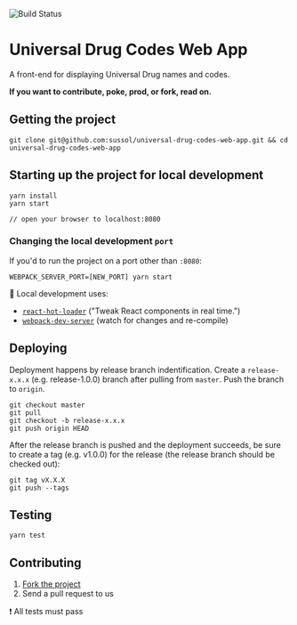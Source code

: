 ![Build Status](http://54.206.8.184:8080/buildStatus/icon?job=universal-drug-codes-web-app-test)

Universal Drug Codes Web App
==============================

A front-end for displaying Universal Drug names and codes.

**If you want to contribute, poke, prod, or fork, read on.**

## Getting the project

`git clone git@github.com:sussol/universal-drug-codes-web-app.git && cd universal-drug-codes-web-app`

## Starting up the project for local development

```
yarn install
yarn start

// open your browser to localhost:8080
```
### Changing the local development `port`

If you'd to run the project on a port other than `:8080`: 

`WEBPACK_SERVER_PORT=[NEW_PORT] yarn start`

📓 Local development uses:
* [`react-hot-loader`](https://github.com/gaearon/react-hot-loader) ("Tweak React components in real time.")
* [`webpack-dev-server`](https://github.com/webpack/webpack-dev-server) (watch for changes and re-compile)

## Deploying
Deployment happens by release branch indentification. Create a `release-x.x.x` (e.g. release-1.0.0) branch after pulling from `master`. Push the branch to `origin`.

```
git checkout master
git pull
git checkout -b release-x.x.x
git push origin HEAD
```

After the release branch is pushed and the deployment succeeds, be sure to create a tag (e.g. v1.0.0) for the release (the release branch should be checked out):

```
git tag vX.X.X
git push --tags
```

## Testing

`yarn test`

## Contributing

1. [Fork the project](https://help.github.com/articles/fork-a-repo/)
2. Send a pull request to us

❗️ All tests must pass
